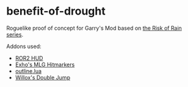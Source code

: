 # benefit-of-drought

Roguelike proof of concept for Garry's Mod based on [the Risk of Rain series](https://www.riskofrain.com/).

Addons used:
- [ROR2 HUD](https://steamcommunity.com/sharedfiles/filedetails/?id=2210715789)
- [Exho's MLG Hitmarkers](https://steamcommunity.com/sharedfiles/filedetails/?id=296385367)
- [outline.lua](https://raw.githubusercontent.com/ShadowBonnieRUS/garrysmod/master/garrysmod/lua/includes/modules/outline.lua)
- [Willox's Double Jump](https://github.com/willox/archive/blob/master/gmod-multi-jump-master/)